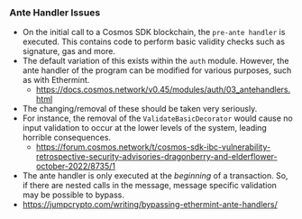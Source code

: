 ### Ante Handler Issues 
- On the initial call to a Cosmos SDK blockchain, the ``pre-ante handler`` is executed. This contains code to perform basic validity checks such as signature, gas and more. 
- The default variation of this exists within the ``auth`` module. However, the ante handler of the program can be modified for various purposes, such as with Ethermint. 
    - https://docs.cosmos.network/v0.45/modules/auth/03_antehandlers.html
- The changing/removal of these should be taken very seriously.
- For instance, the removal of the ``ValidateBasicDecorator`` would cause no input validation to occur at the lower levels of the system, leading horrible consequences. 
    - https://forum.cosmos.network/t/cosmos-sdk-ibc-vulnerability-retrospective-security-advisories-dragonberry-and-elderflower-october-2022/8735/1
- The ante handler is only executed at the *beginning* of a transaction. So, if there are nested calls in the message, message specific validation may be possible to bypass. 
- https://jumpcrypto.com/writing/bypassing-ethermint-ante-handlers/

